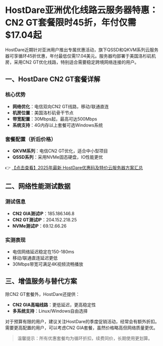 # HostDare亚洲优化线路云服务器特惠：CN2 GT套餐限时45折，年付仅需$17.04起

HostDare近期针对亚洲用户推出专属优惠活动，旗下QSSD和QKVM系列云服务器可享循环45折优惠，年付最低仅需17.04美元。服务器均部署于美国洛杉矶机房，采用CN2 GT优化线路，特别适合需要稳定跨境网络连接的用户。

## 一、HostDare CN2 GT套餐详解

### 核心优势
- **网络优化**：电信双向CN2 GT线路，移动/联通直连
- **机房位置**：美国洛杉矶骨干节点
- **带宽配置**：30Mbps起，最高可达500Mbps
- **系统支持**：4G内存以上套餐可选Windows系统

### 套餐配置（折后价格）
- **QKVM系列**：电信CN2 GT优化，适合中小型项目
- **QSSD系列**：采用NVMe固态硬盘，IO性能更优

👉 [【点击查看】2025年最新 HostDare优惠码及特价云服务器方案汇总](https://bit.ly/hostdare)

## 二、网络性能测试数据

### 测试信息
- **CN2 GIA测试IP**：185.186.146.8
- **CN2 GT测试IP**：204.152.218.25
- **NVMe测试IP**：69.12.66.26

### 实测表现
- 电信网络延迟稳定在150-180ms
- 移动/联通直连延迟更低
- 30Mbps带宽可满足4K视频流畅播放

## 三、增值服务与替代方案

除CN2 GT套餐外，HostDare还提供：
- **CN2 GIA高端线路**：更低延迟，更高稳定性
- **多系统支持**：Linux/Windows自由选择

对于预算有限的用户，建议关注HostDare的季度促销活动，经常会有额外折扣。需要更高配置的用户，可以考虑CN2 GIA套餐，虽然价格略高但网络质量更优。

> 温馨提示：所有优惠套餐均为循环折扣，续费同价，长期使用更划算。